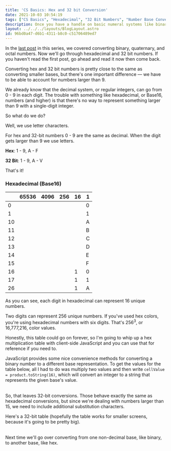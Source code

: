 ```yaml
---
title: 'CS Basics: Hex and 32 bit Conversion'
date: 2021-10-03 10:54:19
tags: ["CS Basics", "Hexadecimal", "32 Bit Numbers", "Number Base Conversion"]
description: Once you have a handle on basic numeral systems like binary, it's time to move on to more complicated systems. We'll cover hexadecimal and 32 bit numbers in the second CS Basics post.
layout: ../../../layouts/BlogLayout.astro
id: 96bd0a47-d6b1-4311-b8c0-c51706489ed7
---
```


In the [last post](/posts/cs-basics-binary-conversion) in this series, we covered converting binary, quaternary, and octal numbers. Now we'll go through hexadecimal and 32 bit numbers. If you haven't read the first post, go ahead and read it now then come back.

Converting hex and 32 bit numbers is pretty close to the same as converting smaller bases, but there's one important difference — we have to be able to account for numbers larger than 9.

We already know that the decimal system, or regular integers, can go from 0 - 9 in each digit. The trouble with something like hexadecimal, or Base16, numbers (and higher) is that there's no way to represent something larger than 9 with a single-digit integer.

So what do we do?

Well, we use letter characters.

For hex and 32-bit numbers 0 - 9 are the same as decimal. When the digit gets larger than 9 we use letters.

__Hex__: 1 - 9, A - F

__32 Bit__: 1 - 9, A - V

That's it!

### Hexadecimal (Base16)

|   | 65536 | 4096 | 256 | 16 | 1 |
| - | - | - | - | - | - |
| 0 |   |   |   |   | 0 |
| 1 |   |   |   |   | 1 |
| 10 |   |   |   |  | A |
| 11 |   |   |   |  | B |
| 12 |   |   |   |  | C |
| 13 |   |   |   |  | D |
| 14 |   |   |   |  | E |
| 15 |   |   |   |  | F |
| 16 |   |   |   | 1 | 0 |
| 17 |   |   |   | 1 | 1 |
| 26 |   |   |   | 1 | A |

As you can see, each digit in hexadecimal can represent 16 unique numbers.

Two digits can represent 256 unique numbers. If you've used hex colors, you're using hexadecimal numbers with six digits. That's <span class="highlight">256<sup>3</sup></span>, or 16,777,216, color values.

Honestly, this table could go on forever, so I'm going to whip up a hex multiplication table with client-side JavaScript and you can use that for reference if you need to.

JavaScript provides some nice convenience methods for converting a binary number to a different base representation. To get the values for the table below, all I had to do was multiply two values and then write `cellValue = product.toString(16)`, which will convert an integer to a string that represents the given base's value.

<table id="hex-table">

</table>

<script>
  const vals = [' ', '0', '1', '2', '3', '4', '5', '6', '7', '8', '9', 'A', 'B', 'C', 'D', 'E', 'F'];
  const nums = [0,1,2,3,4,5,6,7,8,9,10,11,12,13,14,15,16];

  const table = document.getElementById('hex-table');
  let head = table.createTHead();
  let row = head.insertRow();
  for(let key of vals) {
    let th = document.createElement('th');
    let text = document.createTextNode(key);
    th.appendChild(text);
    row.appendChild(th);
  }

  for(let i = 0; i < vals.length - 1; i++) {
    let row = table.insertRow();
    let cell = row.insertCell();
    cell.className = 'table-head-cell';
    let text = document.createTextNode(vals[i + 1]);
    cell.appendChild(text);
    for(let j = 0; j < nums.length - 1; j++) {
      let tcell = row.insertCell();
      const numValue = nums[i] * nums[j];
      const conVal = numValue.toString(16).toUpperCase();
      let ttext = document.createTextNode(conVal);
      tcell.appendChild(ttext);
      // console.log(nums[i] * nums[j]);
    }
  }
</script>

So, that leaves 32-bit conversions. Those behave exactly the same as hexadecimal conversions, but since we're dealing with numbers larger than 15, we need to include additional substitution characters.

Here's a 32-bit table (hopefully the table works for smaller screens, because it's going to be pretty big).

<table id="table-thirtytwo">

</table>


<script>
  const vals32 = [' ', '0', '1', '2', '3', '4', '5', '6', '7', '8', '9', 'A', 'B', 'C', 'D', 'E', 'F', 'G', 'H', 'I', 'J', 'K', 'L', 'M', 'N', 'O', 'P', 'Q', 'R', 'S', 'T', 'U', 'V'];
  const nums32 = [0,1,2,3,4,5,6,7,8,9,10,11,12,13,14,15,16, 17, 18, 19, 20, 21, 22, 23, 24, 25, 26, 27, 28, 29, 30, 31, 32];

  const table32 = document.getElementById('table-thirtytwo');
  let head32 = table32.createTHead();
  let row32 = head32.insertRow();
  for(let key of vals32) {
    let th32 = document.createElement('th');
    let text32 = document.createTextNode(key);
    th32.appendChild(text32);
    row32.appendChild(th32);
  }

  for(let i = 0; i < vals32.length - 1; i++) {
    let row32 = table32.insertRow();
    let cell32 = row32.insertCell();
    cell32.className = 'table-head-cell';
    let text32 = document.createTextNode(vals32[i + 1]);
    cell32.appendChild(text32);
    for(let j = 0; j < nums32.length - 1; j++) {
      let tcell32 = row32.insertCell();
      const numValue32 = nums32[i] * nums32[j];
      const conVal32 = numValue32.toString(32).toUpperCase();
      let ttext32 = document.createTextNode(conVal32);
      tcell32.appendChild(ttext32);
      // console.log(nums[i] * nums[j]);
    }
  }
</script>

Next time we'll go over converting from one non-decimal base, like binary, to another base, like hex.